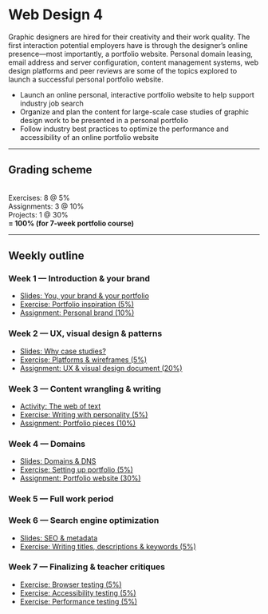 # Web Design 4

Graphic designers are hired for their creativity and their work quality. The first interaction potential employers have is through the designer’s online presence—most importantly, a portfolio website. Personal domain leasing, email address and server configuration, content management systems, web design platforms and peer reviews are some of the topics explored to launch a successful personal portfolio website.

- Launch an online personal, interactive portfolio website to help support industry job search
- Organize and plan the content for large-scale case studies of graphic design work to be presented in a personal portfolio
- Follow industry best practices to optimize the performance and accessibility of an online portfolio website

---

## Grading scheme

<br>Exercises: 8 @ 5% <br>Assignments: 3 @ 10% <br>Projects: 1 @ 30% <br>**= 100% (for 7-week portfolio course)**

---

## Weekly outline

### Week 1 — Introduction & your brand

- [Slides: You, your brand & your portfolio](week-1/slides-you-your-brand-your-portfolio.md)
- [Exercise: Portfolio inspiration (5%)](week-1/exercise-portfolio-inspiration.md)
- [Assignment: Personal brand (10%)](week-1/assignment-personal-brand.md)

### Week 2 — UX, visual design & patterns

- [Slides: Why case studies?](week-2/slides-why-case-studies.md)
- [Exercise: Platforms & wireframes (5%)](week-2/exercise-platforms-wireframes.md)
- [Assignment: UX & visual design document (20%)](week-1/assignment-ux-visual-design.md)

### Week 3 — Content wrangling & writing

- [Activity: The web of text](week-3/activity-the-web-of-text.md)
- [Exercise: Writing with personality (5%)](week-3/exercise-writing-with-personality.md)
- [Assignment: Portfolio pieces (10%)](week-3/assignment-portfolio-pieces.md)

### Week 4 — Domains

- [Slides: Domains & DNS](week-4/slides-domains-dns.md)
- [Exercise: Setting up portfolio (5%)](week-4/exercise-setting-up-portfolio.md)
- [Assignment: Portfolio website (30%)](week-4/assignment-portfolio-website.md)

### Week 5 — Full work period

### Week 6 — Search engine optimization

- [Slides: SEO & metadata](week-6/slides-seo.md)
- [Exercise: Writing titles, descriptions & keywords (5%)](week-6/exercise-writing-titles-desc-keywords.md)

### Week 7 — Finalizing & teacher critiques

- [Exercise: Browser testing (5%)](week-7/exercise-browser-testing.md)
- [Exercise: Accessibility testing (5%)](week-7/exercise-accessibility-testing.md)
- [Exercise: Performance testing (5%)](week-7/exercise-performance-testing.md)
